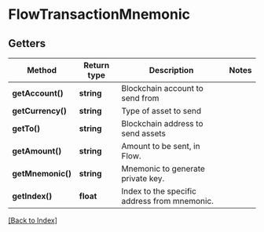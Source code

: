 # FlowTransactionMnemonic

## Getters

Method | Return type | Description | Notes
------------ | ------------- | ------------- | -------------
**getAccount()** | **string** | Blockchain account to send from |
**getCurrency()** | **string** | Type of asset to send |
**getTo()** | **string** | Blockchain address to send assets |
**getAmount()** | **string** | Amount to be sent, in Flow. |
**getMnemonic()** | **string** | Mnemonic to generate private key. |
**getIndex()** | **float** | Index to the specific address from mnemonic. |

[[Back to Index]](../index.md)
